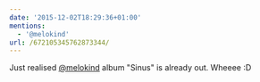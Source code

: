 ```yaml
---
date: '2015-12-02T18:29:36+01:00'
mentions:
  - '@melokind'
url: /672105345762873344/
---
```

Just realised [@melokind](https://twitter.com/@melokind) album "Sinus" is already out. Wheeee :D
